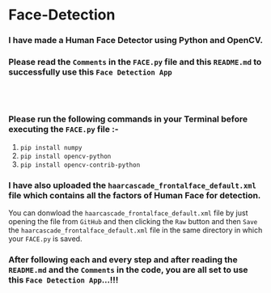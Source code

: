 # Face-Detection

### I have made a Human Face Detector using Python and OpenCV.

### Please read the `Comments` in the `FACE.py` file and this `README.md` to successfully use this `Face Detection App`

<br> <br>


### Please run the following commands in your Terminal before executing the `FACE.py` file :-

1)    `pip install numpy`
2)    `pip install opencv-python`
3)    `pip install opencv-contrib-python`



### I have also uploaded the `haarcascade_frontalface_default.xml` file which contains all the factors of Human Face for detection.

You can donwload the `haarcascade_frontalface_default.xml` file by just opening the file from `GitHub` and then clicking the `Raw` button and then `Save` the `haarcascade_frontalface_default.xml` file in the same directory in which your `FACE.py` is saved.




### After following each and every step and after reading  the `README.md` and the `Comments` in the code, you are all set to use this `Face Detection App`...!!!
